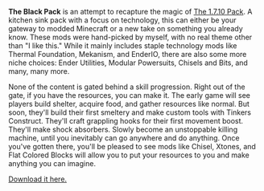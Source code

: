 **The Black Pack** is an attempt to recapture the magic of [The 1.7.10 Pack](https://www.curseforge.com/linkout?remoteUrl=https%253a%252f%252fwww.technicpack.net%252fmodpack%252fthe-1710-pack.453902). A kitchen sink pack with a focus on technology, this can either be your gateway to modded Minecraft or a new take on something you already know. These mods were hand-picked by myself, with no real theme other than "I like this." While it mainly includes staple technology mods like Thermal Foundation, Mekanism, and EnderIO, there are also some more niche choices: Ender Utilities, Modular Powersuits, Chisels and Bits, and many, many more.

None of the content is gated behind a skill progression. Right out of the gate, if you have the resources, you can make it. The early game will see players build shelter, acquire food, and gather resources like normal. But soon, they'll build their first smeltery and make custom tools with Tinkers Construct. They'll craft grappling hooks for their first movement boost. They'll make shock absorbers. Slowly become an unstoppable killing machine, until you inevitably can go anywhere and do anything. Once you've gotten there, you'll be pleased to see mods like Chisel, Xtones, and Flat Colored Blocks will allow you to put your resources to you and make anything you can imagine.

[Download it here.](https://www102.zippyshare.com/d/zHNsvWst/50421/The%20Black%20Pack.zip)
